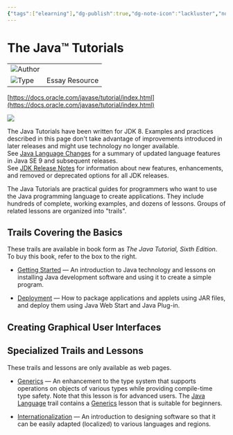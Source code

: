 ```yaml
---
{"tags":["elearning"],"dg-publish":true,"dg-note-icon":"lackluster","noteIcon":"lackluster","permalink":"/04-resources-material-para-zettel/elearning/the-java-tutorials/","dgPassFrontmatter":true,"created":"2025-10-16T10:20:53.721+01:00","updated":"2025-10-24T16:09:04.944+01:00"}
---
```


# The Java™ Tutorials

|   |   |
|---|---|
|![](Dashboard/Attachments/list_gray%20889.svg)Author||
|![](Dashboard/Attachments/arrow-circle-down_gray%20927.svg)Type|Essay Resource|

[https://docs.oracle.com/javase/tutorial/index.html](https://docs.oracle.com/javase/tutorial/index.html)

[![](Dashboard/Attachments/ThinkingDuke.png)](The%20Java%E2%84%A2%20Tutorials/ThinkingDuke.png)

The Java Tutorials have been written for JDK 8. Examples and practices described in this page don't take advantage of improvements introduced in later releases and might use technology no longer available.  
See [Java Language Changes](https://docs.oracle.com/pls/topic/lookup?ctx=en/java/javase&id=java_language_changes) for a summary of updated language features in Java SE 9 and subsequent releases.  
See [JDK Release Notes](https://www.oracle.com/technetwork/java/javase/jdk-relnotes-index-2162236.html) for information about new features, enhancements, and removed or deprecated options for all JDK releases.

The Java Tutorials are practical guides for programmers who want to use the Java programming language to create applications. They include hundreds of complete, working examples, and dozens of lessons. Groups of related lessons are organized into "trails".

## Trails Covering the Basics

These trails are available in book form as _The Java Tutorial, Sixth Edition_. To buy this book, refer to the box to the right.

- [Getting Started](https://docs.oracle.com/javase/tutorial/getStarted/index.html) — An introduction to Java technology and lessons on installing Java development software and using it to create a simple program.

- [Deployment](https://docs.oracle.com/javase/tutorial/deployment/index.html) — How to package applications and applets using JAR files, and deploy them using Java Web Start and Java Plug-in.

## Creating Graphical User Interfaces

## Specialized Trails and Lessons

These trails and lessons are only available as web pages.

- [Generics](https://docs.oracle.com/javase/tutorial/extra/generics/index.html) — An enhancement to the type system that supports operations on objects of various types while providing compile-time type safety. Note that this lesson is for advanced users. The [Java Language](https://docs.oracle.com/javase/tutorial/java/index.html) trail contains a [Generics](https://docs.oracle.com/javase/tutorial/java/generics/index.html) lesson that is suitable for beginners.

- [Internationalization](https://docs.oracle.com/javase/tutorial/i18n/index.html) — An introduction to designing software so that it can be easily adapted (localized) to various languages and regions.